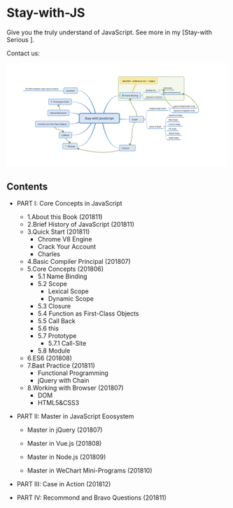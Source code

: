 # Stay-with-JS
Give you the truly understand of JavaScript. See more in my [Stay-with Serious ].

Contact us:

![image-20180620220157879](assets/image-20180620220157879.png)

## Contents

- PART I: Core Concepts in JavaScript 
  - 1.About this Book (201811)  
  - 2.Brief History of JavaScript (201811)  
  - 3.Quick Start (201811)  
    - Chrome V8 Engine 
    - Crack Your Account 
    - Charles 
  - 4.Basic Compiler Principal (201807) 
  - 5.Core Concepts (201806) 
    - 5.1 Name Binding 
    - 5.2 Scope 
      - Lexical Scope 
      - Dynamic Scope 
    - 5.3 Closure 
    - 5.4 Function as First-Class Objects 
    - 5.5 Call Back 
    - 5.6 this
    - 5.7 Prototype
      - 5.7.1 Call-Site
    - 5.8 Module 
  - 6.ES6 (201808) 
  - 7.Bast Practice (201811)  
    - Functional Programming 
    - jQuery with Chain 
  - 8.Working with Browser (201807) 
    - DOM 
    - HTML5&CSS3 
- PART II: Master in JavaScript Eoosystem 

  - Master in jQuery (201807)  

  - Master in Vue.js (201808)  
  - Master in Node.js (201809)  
  - Master in WeChart Mini-Programs (201810)  
- PART III: Case in Action (201812)  
- PART IV: Recommond and Bravo Questions (201811)  
